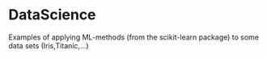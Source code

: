 # DataScience
Examples of applying ML-methods (from the scikit-learn package) to some data sets (Iris,Titanic,...)
